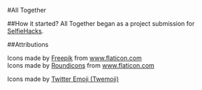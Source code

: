 #All Together

##How it started?
All Together began as a project submission for [SelfieHacks](https://selfiehacks.devpost.com).

##Attributions
<div>Icons made by <a href="https://www.freepik.com" title="Freepik">Freepik</a> from <a href="https://www.flaticon.com/" title="Flaticon">www.flaticon.com</a></div>
<div>Icons made by <a href="https://www.flaticon.com/authors/roundicons" title="Roundicons">Roundicons</a> from <a href="https://www.flaticon.com/" title="Flaticon">www.flaticon.com</a></div>

Icons made by [Twitter Emoji (Twemoji)](https://github.com/twitter/twemoji)